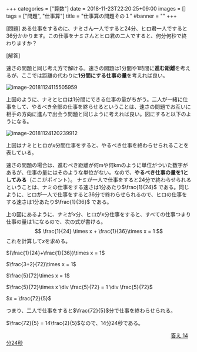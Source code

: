 +++
categories = ["算数"]
date = 2018-11-23T22:20:25+09:00
images = []
tags = ["問題", "仕事算"]
title = "仕事算の問題その１"
#banner = ""
+++

[問題] ある仕事をするのに、ナミさん一人ですると24分、ヒロ君一人ですると36分かかります。この仕事をナミさんとヒロ君の二人ですると、何分何秒で終わりますか？

[解答]

<!--more-->

速さの問題と同じ考え方で解ける。速さの問題は1分間や1時間に**進む距離**を考えるが、ここでは距離の代わりに**1分間にする仕事の量**を考えれば良い。

![image-20181124115505959](/images/image-20181124115505959.png)

上図のように、ナミとヒロは1分間にできる仕事の量がちがう。二人が一緒に仕事をして、やるべき全部の仕事を終らせるということは、速さの問題でお互いに相手の方向に進んで出会う問題と同じように考えれば良い。図にすると以下のようになる。

![image-20181124120239912](/images/image-20181124120239912.png)

上図はナミとヒロが$x$分間仕事をすると、やるべき仕事を終わらせられることを表している。

速さの問題の場合は、進むべき距離が何mや何kmのように単位がついた数字があるが、仕事の量にはそのような単位がない。なので、**やるべき仕事の量を1としてみる**（ここがポイント）。
ナミが一人で仕事をすると24分で終わらせられるということは、ナミの仕事をする速さは1分あたり$\frac{1}{24}$ である。同じように、ヒロが一人で仕事をすると36分で終わらせられるので、ヒロの仕事をする速さは1分あたり$\frac{1}{36}$ である。

上の図にあるように、ナミが$x$分、ヒロが$x$分仕事をすると、すべての仕事つまり仕事の量は1になるので、次の式が書ける。
$$
\frac{1}{24} \times x + \frac{1}{36}\times x = 1
$$
これを計算して$x$を求める。

$(\frac{1}{24}+\frac{1}{36})\times x = 1$

$\frac{3+2}{72}\times x = 1$

$\frac{5}{72}\times x = 1$

$\frac{5}{72}\times x \div \frac{5}{72} = 1 \div \frac{5}{72}$

$x = \frac{72}{5}$

つまり、二人で仕事をすると$\frac{72}{5}$分で仕事を終わらせられる。

$\frac{72}{5} = 14\frac{2}{5}$なので、14分24秒である。

　　　　　　　　　　　　　　　　　　　　　　　　　　　　　　　　<u>答え 14分24秒</u>
